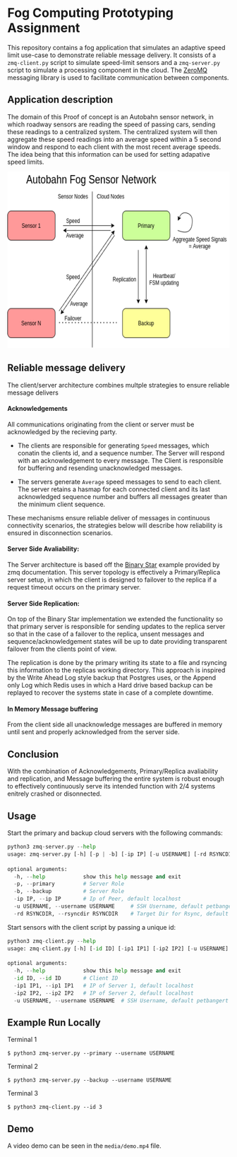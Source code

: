 # Fog Computing Prototyping Assignment

This repository contains a fog application that simulates an adaptive speed limit use-case to demonstrate reliable message delivery. It consists of a `zmq-client.py` script to simulate speed-limit sensors and a `zmq-server.py` script to simulate a processing component in the cloud. The [ZeroMQ](https://zeromq.org) messaging library is used to facilitate communication between components.

## Application description

The domain of this Proof of concept is an Autobahn sensor network, in which roadway sensors are reading the speed of passing cars, sending these readings to a centralized system. The centralized system will then aggregate these speed readings into an average speed within a 5 second window and respond to each client with the most recent average speeds. The idea being that this information can be used for setting adapative speed limits.

<p align="center">
  <img width="600" height="400" src="media/diagram.png">
</p>

## Reliable message delivery

The client/server architecture combines multple strategies to ensure reliable message delivers

#### Acknowledgements

All communications originating from the client or server must be acknowledged by the recieving party. 

- The clients are responsible for generating `Speed` messages, which conatin the clients id, and a sequence number. The Server will respond with an acknowledgement to every message. The Client is responsible for buffering and resending unacknowledged messages.

- The servers generate `Average` speed messages to send to each client. The server retains a hasmap for each connected client and its last acknowledged sequence number and buffers all messages greater than the minimum client sequence. 

These mechanisms ensure reliable deliver of messages in continuous connectivity scenarios, the strategies below will describe how reliability is ensured in disconnection scenarios.


#### Server Side Avaliability:

 The Server architecture is based off the [Binary Star](https://zguide.zeromq.org/docs/chapter4/) example provided by zmq documentation. This server topology is effectively a Primary/Replica server setup, in which the client is designed to failover to the replica if a request timeout occurs on the primary server. 

#### Server Side Replication:

 On top of the Binary Star implementation we extended the functionality so that primary server is responsible for sending updates to the replica server so that in the case of a failover to the replica, unsent messages and sequence/acknowledgement states will be up to date providing transparent failover from the clients point of view.

 The replication is done by the primary writing its state to a file and rsyncing this information to the replicas working directory. This approach is inspired by the Write Ahead Log style backup that Postgres uses, or the Append only Log which Redis uses in which a Hard drive based backup can be replayed to recover the systems state in case of a complete downtime.

#### In Memory Message buffering

From the client side all unacknowledge messages are buffered in memory until sent and properly acknowledged from the server side. 

## Conclusion

With the combination of Acknowledgements, Primary/Replica avaliability and replication, and Message buffering the entire system is robust enough to effectively continuously serve its intended function with 2/4 systems enitrely crashed or disonnected. 

## Usage

Start the primary and backup cloud servers with the following commands:


```python
python3 zmq-server.py --help
usage: zmq-server.py [-h] [-p | -b] [-ip IP] [-u USERNAME] [-rd RSYNCDIR]

optional arguments:
  -h, --help            show this help message and exit
  -p, --primary         # Server Role
  -b, --backup          # Server Role
  -ip IP, --ip IP       # Ip of Peer, default localhost
  -u USERNAME, --username USERNAME     # SSH Username, default petbangert
  -rd RSYNCDIR, --rsyncdir RSYNCDIR    # Target Dir for Rsync, default ~/fc-ss2021/

```


Start sensors with the client script by passing a unique id:

```python
python3 zmq-client.py --help
usage: zmq-client.py [-h] [-id ID] [-ip1 IP1] [-ip2 IP2] [-u USERNAME]

optional arguments:
  -h, --help            show this help message and exit
  -id ID, --id ID       # Client ID
  -ip1 IP1, --ip1 IP1   # IP of Server 1, default localhost
  -ip2 IP2, --ip2 IP2   # IP of Server 2, default localhost
  -u USERNAME, --username USERNAME  # SSH Username, default petbangert


```

## Example Run Locally

Terminal 1
```
$ python3 zmq-server.py --primary --username USERNAME

```
Terminal 2
```
$ python3 zmq-server.py --backup --username USERNAME

```
Terminal 3
```
$ python3 zmq-client.py --id 3
```


## Demo

A video demo can be seen in the `media/demo.mp4` file.
